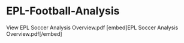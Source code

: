 # EPL-Football-Analysis
View EPL Soccer Analysis Overview.pdf
[embed]EPL Soccer Analysis Overview.pdf[/embed]
